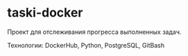 # taski-docker

Проект для отслеживания прогресса выполненных задач.

Технологии: DockerHub, Python, PostgreSQL, GitBash